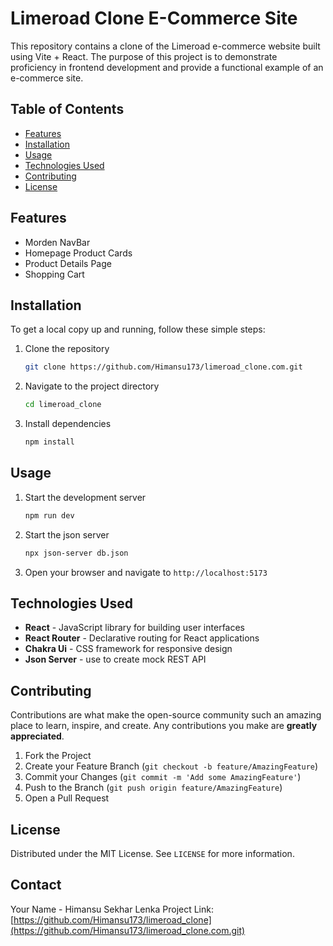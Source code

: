 
# Limeroad Clone E-Commerce Site

This repository contains a clone of the Limeroad e-commerce website built using Vite + React. The purpose of this project is to demonstrate proficiency in frontend development and provide a functional example of an e-commerce site.

## Table of Contents

- [Features](#features)
- [Installation](#installation)
- [Usage](#usage)
- [Technologies Used](#technologies-used)
- [Contributing](#contributing)
- [License](#license)

## Features

- Morden NavBar 
- Homepage Product Cards
- Product Details Page
- Shopping Cart

## Installation

To get a local copy up and running, follow these simple steps:

1. Clone the repository
   ```sh
   git clone https://github.com/Himansu173/limeroad_clone.com.git
   ```
2. Navigate to the project directory
   ```sh
   cd limeroad_clone
   ```
3. Install dependencies
   ```sh
   npm install
   ```

## Usage

1. Start the development server
   ```sh
   npm run dev
   ```   
1. Start the json server
   ```sh
   npx json-server db.json
   ```   
2. Open your browser and navigate to `http://localhost:5173`

## Technologies Used

- **React** - JavaScript library for building user interfaces
- **React Router** - Declarative routing for React applications
- **Chakra Ui** - CSS framework for responsive design
- **Json Server** -  use to create mock REST API

## Contributing

Contributions are what make the open-source community such an amazing place to learn, inspire, and create. Any contributions you make are **greatly appreciated**.

1. Fork the Project
2. Create your Feature Branch (`git checkout -b feature/AmazingFeature`)
3. Commit your Changes (`git commit -m 'Add some AmazingFeature'`)
4. Push to the Branch (`git push origin feature/AmazingFeature`)
5. Open a Pull Request

## License

Distributed under the MIT License. See `LICENSE` for more information.

## Contact

Your Name - Himansu Sekhar Lenka
Project Link: [https://github.com/Himansu173/limeroad_clone](https://github.com/Himansu173/limeroad_clone.com.git)
